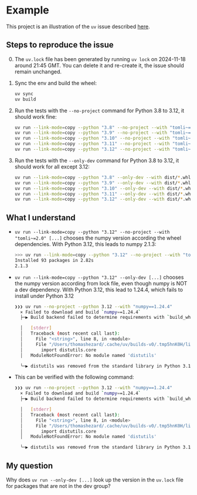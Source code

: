 # Example

This project is an illustration of the `uv` issue described [here](https://github.com/astral-sh/uv/issues/9211).

## Steps to reproduce the issue

0. The `uv.lock` file has been generated by running `uv lock` on 2024-11-18 around 21:45 GMT. You can delete it and re-create it, the issue should remain unchanged.

1. Sync the env and build the wheel:
    ```bash
    uv sync
    uv build
    ```

2. Run the tests with the `--no-project` command for Python 3.8 to 3.12, it should work fine:
    ```bash
    uv run --link-mode=copy --python "3.8" --no-project --with "tomli~=2.0" --with dist/*.whl python tests/tests.py
    uv run --link-mode=copy --python "3.9" --no-project --with "tomli~=2.0" --with dist/*.whl python tests/tests.py
    uv run --link-mode=copy --python "3.10" --no-project --with "tomli~=2.0" --with dist/*.whl python tests/tests.py
    uv run --link-mode=copy --python "3.11" --no-project --with "tomli~=2.0" --with dist/*.whl python tests/tests.py
    uv run --link-mode=copy --python "3.12" --no-project --with "tomli~=2.0" --with dist/*.whl python tests/tests.py
    ```

3. Run the tests with the `--only-dev` command for Python 3.8 to 3.12, it should work for all except 3.12:
    ```bash
    uv run --link-mode=copy --python "3.8" --only-dev --with dist/*.whl python tests/tests.py
    uv run --link-mode=copy --python "3.9" --only-dev --with dist/*.whl python tests/tests.py
    uv run --link-mode=copy --python "3.10" --only-dev --with dist/*.whl python tests/tests.py
    uv run --link-mode=copy --python "3.11" --only-dev --with dist/*.whl python tests/tests.py
    uv run --link-mode=copy --python "3.12" --only-dev --with dist/*.whl python tests/tests.py
    ```


## What I understand

- `uv run --link-mode=copy --python "3.12" --no-project --with "tomli~=2.0" [...]` chooses the numpy version according the wheel dependencies. With Python 3.12, this leads to numpy 2.1.3:
  ```bash
  >>> uv run --link-mode=copy --python "3.12" --no-project --with "tomli~=2.0" --with dist/*.whl python -c "import numpy; print(numpy.__version__)"
  Installed 93 packages in 2.82s
  2.1.3
  ```
- `uv run --link-mode=copy --python "3.12" --only-dev [...]` chooses the numpy version according from lock file, even though numpy is NOT a dev dependency. With Python 3.12, this lead to 1.24.4, which fails to install under Python 3.12
  ```bash
  ❯❯❯ uv run --no-project --python 3.12 --with "numpy==1.24.4"                                                                             
    × Failed to download and build `numpy==1.24.4`
    ├─▶ Build backend failed to determine requirements with `build_wheel()` (exit status: 1)
  
    │   [stderr]
    │   Traceback (most recent call last):
    │     File "<string>", line 8, in <module>
    │     File "/Users/thomashezard/.cache/uv/builds-v0/.tmp5hnK0H/lib/python3.12/site-packages/setuptools/__init__.py", line 10, in <module>
    │       import distutils.core
    │   ModuleNotFoundError: No module named 'distutils'
  
    ╰─▶ distutils was removed from the standard library in Python 3.12. Consider adding a constraint (like `numpy >1.24.4`) to avoid building a version of numpy that depends on distutils.
  ```
- This can be verified with the following command:
  ```bash
  ❯❯❯ uv run --no-project --python 3.12 --with "numpy==1.24.4"                                                                             
    × Failed to download and build `numpy==1.24.4`
    ├─▶ Build backend failed to determine requirements with `build_wheel()` (exit status: 1)
  
    │   [stderr]
    │   Traceback (most recent call last):
    │     File "<string>", line 8, in <module>
    │     File "/Users/thomashezard/.cache/uv/builds-v0/.tmp5hnK0H/lib/python3.12/site-packages/setuptools/__init__.py", line 10, in <module>
    │       import distutils.core
    │   ModuleNotFoundError: No module named 'distutils'
  
    ╰─▶ distutils was removed from the standard library in Python 3.12. Consider adding a constraint (like `numpy >1.24.4`) to avoid building a version of numpy that depends on distutils.
  ```

## My question

Why does `uv run --only-dev [...]` look up the version in the `uv.lock` file for packages that are not in the dev group?
